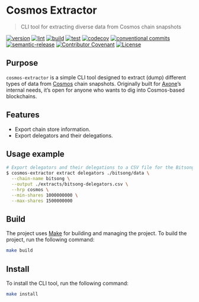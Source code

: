 # Cosmos Extractor

> CLI tool for extracting diverse data from Cosmos chain snapshots

[![version](https://img.shields.io/github/v/release/axone-protocol/cosmos-extractor?style=for-the-badge&logo=github)](https://github.com/axone-protocol/cosmos-extractor/releases)
[![lint](https://img.shields.io/github/actions/workflow/status/axone-protocol/cosmos-extractor/lint.yml?branch=main&label=lint&style=for-the-badge&logo=github)](https://github.com/axone-protocol/cosmos-extractor/actions/workflows/lint.yml)
[![build](https://img.shields.io/github/actions/workflow/status/axone-protocol/cosmos-extractor/build.yml?branch=main&label=build&style=for-the-badge&logo=github)](https://github.com/axone-protocol/cosmos-extractor/actions/workflows/build.yml)
[![test](https://img.shields.io/github/actions/workflow/status/axone-protocol/cosmos-extractor/test.yml?branch=main&label=test&style=for-the-badge&logo=github)](https://github.com/axone-protocol/cosmos-extractor/actions/workflows/test.yml)
[![codecov](https://img.shields.io/codecov/c/github/axone-protocol/cosmos-extractor?style=for-the-badge&token=6NL9ICGZQS&logo=codecov)](https://codecov.io/gh/axone-protocol/cosmos-extractor)
[![conventional commits](https://img.shields.io/badge/Conventional%20Commits-1.0.0-yellow.svg?style=for-the-badge&logo=conventionalcommits)](https://conventionalcommits.org)
[![semantic-release](https://img.shields.io/badge/%20%20%F0%9F%93%A6%F0%9F%9A%80-semantic--release-e10079.svg?style=for-the-badge)](https://github.com/semantic-release/semantic-release)
[![Contributor Covenant](https://img.shields.io/badge/Contributor%20Covenant-2.1-4baaaa.svg?style=for-the-badge)](https://github.com/okp4/.github/blob/main/CODE_OF_CONDUCT.md)
[![License](https://img.shields.io/badge/License-BSD_3--Clause-blue.svg?style=for-the-badge)](https://opensource.org/licenses/BSD-3-Clause)

## Purpose

`cosmos-extractor` is a simple CLI tool designed to extract (dump) different types of data from [Cosmos](https://cosmos.network/) chain snapshots. Originally built for [Axone](https://axone.xyz)’s internal needs, it’s open for anyone who wants to dig into Cosmos-based blockchains.

## Features

- Export chain store information.
- Export delegators and their delegations.

## Usage example

```bash
# Export delegators and their delegations to a CSV file for the Bitsong chain if they have between 1000 and 1500 BTSG staked.
$ cosmos-extractor extract delegators ./bitsong/data \
  --chain-name bitsong \
  --output ./extracts/bitsong-delegators.csv \
  --hrp cosmos \
  --min-shares 1000000000 \
  --max-shares 1500000000
```

## Build

The project uses [Make](https://www.gnu.org/software/make/) for building and managing the project. To build the project, run the following command:

```bash
make build
```

## Install

To install the CLI tool, run the following command:

```bash
make install
```
